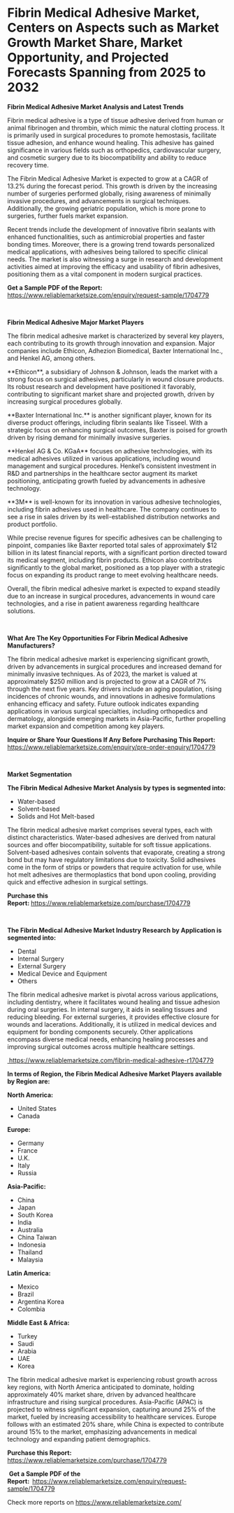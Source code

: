 <p><h1>Fibrin Medical Adhesive Market, Centers on Aspects such as Market Growth Market Share, Market Opportunity, and Projected Forecasts Spanning from 2025 to 2032</h1></p><p><strong>Fibrin Medical Adhesive Market Analysis and Latest Trends</strong></p>
<p><p>Fibrin medical adhesive is a type of tissue adhesive derived from human or animal fibrinogen and thrombin, which mimic the natural clotting process. It is primarily used in surgical procedures to promote hemostasis, facilitate tissue adhesion, and enhance wound healing. This adhesive has gained significance in various fields such as orthopedics, cardiovascular surgery, and cosmetic surgery due to its biocompatibility and ability to reduce recovery time.</p><p>The Fibrin Medical Adhesive Market is expected to grow at a CAGR of 13.2% during the forecast period. This growth is driven by the increasing number of surgeries performed globally, rising awareness of minimally invasive procedures, and advancements in surgical techniques. Additionally, the growing geriatric population, which is more prone to surgeries, further fuels market expansion.</p><p>Recent trends include the development of innovative fibrin sealants with enhanced functionalities, such as antimicrobial properties and faster bonding times. Moreover, there is a growing trend towards personalized medical applications, with adhesives being tailored to specific clinical needs. The market is also witnessing a surge in research and development activities aimed at improving the efficacy and usability of fibrin adhesives, positioning them as a vital component in modern surgical practices.</p></p>
<p><strong>Get a Sample PDF of the Report:&nbsp;</strong> <a href="https://www.reliablemarketsize.com/enquiry/request-sample/1704779?utm_campaign=3075&utm_medium=2&utm_source=Github&utm_content=ia&utm_term=27032025&utm_id=fibrin-medical-adhesive">https://www.reliablemarketsize.com/enquiry/request-sample/1704779</a></p>
<p>&nbsp;</p>
<p><strong>Fibrin Medical Adhesive Major Market Players</strong></p>
<p><p>The fibrin medical adhesive market is characterized by several key players, each contributing to its growth through innovation and expansion. Major companies include Ethicon, Adhezion Biomedical, Baxter International Inc., and Henkel AG, among others.</p><p>**Ethicon**, a subsidiary of Johnson & Johnson, leads the market with a strong focus on surgical adhesives, particularly in wound closure products. Its robust research and development have positioned it favorably, contributing to significant market share and projected growth, driven by increasing surgical procedures globally.</p><p>**Baxter International Inc.** is another significant player, known for its diverse product offerings, including fibrin sealants like Tisseel. With a strategic focus on enhancing surgical outcomes, Baxter is poised for growth driven by rising demand for minimally invasive surgeries.</p><p>**Henkel AG & Co. KGaA** focuses on adhesive technologies, with its medical adhesives utilized in various applications, including wound management and surgical procedures. Henkel’s consistent investment in R&D and partnerships in the healthcare sector augment its market positioning, anticipating growth fueled by advancements in adhesive technology.</p><p>**3M** is well-known for its innovation in various adhesive technologies, including fibrin adhesives used in healthcare. The company continues to see a rise in sales driven by its well-established distribution networks and product portfolio.</p><p>While precise revenue figures for specific adhesives can be challenging to pinpoint, companies like Baxter reported total sales of approximately $12 billion in its latest financial reports, with a significant portion directed toward its medical segment, including fibrin products. Ethicon also contributes significantly to the global market, positioned as a top player with a strategic focus on expanding its product range to meet evolving healthcare needs.</p><p>Overall, the fibrin medical adhesive market is expected to expand steadily due to an increase in surgical procedures, advancements in wound care technologies, and a rise in patient awareness regarding healthcare solutions.</p></p>
<p>&nbsp;</p>
<p><strong>What Are The Key Opportunities For Fibrin Medical Adhesive Manufacturers?</strong></p>
<p><p>The fibrin medical adhesive market is experiencing significant growth, driven by advancements in surgical procedures and increased demand for minimally invasive techniques. As of 2023, the market is valued at approximately $250 million and is projected to grow at a CAGR of 7% through the next five years. Key drivers include an aging population, rising incidences of chronic wounds, and innovations in adhesive formulations enhancing efficacy and safety. Future outlook indicates expanding applications in various surgical specialties, including orthopedics and dermatology, alongside emerging markets in Asia-Pacific, further propelling market expansion and competition among key players.</p></p>
<p><strong>Inquire or Share Your Questions If Any Before Purchasing This Report:</strong> <a href="https://www.reliablemarketsize.com/enquiry/pre-order-enquiry/1704779?utm_campaign=3075&utm_medium=2&utm_source=Github&utm_content=ia&utm_term=27032025&utm_id=fibrin-medical-adhesive">https://www.reliablemarketsize.com/enquiry/pre-order-enquiry/1704779</a></p>
<p>&nbsp;</p>
<p><strong>Market Segmentation</strong></p>
<p><strong>The Fibrin Medical Adhesive Market Analysis by types is segmented into:</strong></p>
<p><ul><li>Water-based</li><li>Solvent-based</li><li>Solids and Hot Melt-based</li></ul></p>
<p><p>The fibrin medical adhesive market comprises several types, each with distinct characteristics. Water-based adhesives are derived from natural sources and offer biocompatibility, suitable for soft tissue applications. Solvent-based adhesives contain solvents that evaporate, creating a strong bond but may have regulatory limitations due to toxicity. Solid adhesives come in the form of strips or powders that require activation for use, while hot melt adhesives are thermoplastics that bond upon cooling, providing quick and effective adhesion in surgical settings.</p></p>
<p><strong>Purchase this Report:&nbsp;</strong><a href="https://www.reliablemarketsize.com/purchase/1704779?utm_campaign=3075&utm_medium=2&utm_source=Github&utm_content=ia&utm_term=27032025&utm_id=fibrin-medical-adhesive">https://www.reliablemarketsize.com/purchase/1704779</a></p>
<p>&nbsp;</p>
<p><strong>The Fibrin Medical Adhesive Market Industry Research by Application is segmented into:</strong></p>
<p><ul><li>Dental</li><li>Internal Surgery</li><li>External Surgery</li><li>Medical Device and Equipment</li><li>Others</li></ul></p>
<p><p>The fibrin medical adhesive market is pivotal across various applications, including dentistry, where it facilitates wound healing and tissue adhesion during oral surgeries. In internal surgery, it aids in sealing tissues and reducing bleeding. For external surgeries, it provides effective closure for wounds and lacerations. Additionally, it is utilized in medical devices and equipment for bonding components securely. Other applications encompass diverse medical needs, enhancing healing processes and improving surgical outcomes across multiple healthcare settings.</p></p>
<p><a href="https://www.reliablemarketsize.com/fibrin-medical-adhesive-r1704779?utm_campaign=3075&utm_medium=2&utm_source=Github&utm_content=ia&utm_term=27032025&utm_id=fibrin-medical-adhesive">&nbsp;https://www.reliablemarketsize.com/fibrin-medical-adhesive-r1704779</a></p>
<p><strong>In terms of Region, the Fibrin Medical Adhesive Market Players available by Region are:</strong></p>
<p>
    <p> <strong> North America: </strong>
        <ul>
            <li>United States</li>
            <li>Canada</li>
        </ul>
        </p> 
    <p> <strong> Europe: </strong>
        <ul>
            <li>Germany</li>
            <li>France</li>
            <li>U.K.</li>
            <li>Italy</li>
            <li>Russia</li>
        </ul>
        </p> 
    <p> <strong> Asia-Pacific: </strong>
        <ul>
            <li>China</li>
            <li>Japan</li>
            <li>South Korea</li>
            <li>India</li>
            <li>Australia</li>
            <li>China Taiwan</li>
            <li>Indonesia</li>
            <li>Thailand</li>
            <li>Malaysia</li>
        </ul>
        </p> 
    <p> <strong> Latin America: </strong>
        <ul>
            <li>Mexico</li>
            <li>Brazil</li>
            <li>Argentina Korea</li>
            <li>Colombia</li>
        </ul>
        </p> 
    <p> <strong> Middle East & Africa: </strong>
        <ul>
            <li>Turkey</li>
            <li>Saudi</li>
            <li>Arabia</li>
            <li>UAE</li>
            <li>Korea</li>
        </ul>
    </p>
    </p>
<p><p>The fibrin medical adhesive market is experiencing robust growth across key regions, with North America anticipated to dominate, holding approximately 40% market share, driven by advanced healthcare infrastructure and rising surgical procedures. Asia-Pacific (APAC) is projected to witness significant expansion, capturing around 25% of the market, fueled by increasing accessibility to healthcare services. Europe follows with an estimated 20% share, while China is expected to contribute around 15% to the market, emphasizing advancements in medical technology and expanding patient demographics.</p></p>
<p><strong>Purchase this Report: </strong><a href="https://www.reliablemarketsize.com/purchase/1704779?utm_campaign=3075&utm_medium=2&utm_source=Github&utm_content=ia&utm_term=27032025&utm_id=fibrin-medical-adhesive">https://www.reliablemarketsize.com/purchase/1704779</a></p>
<p>&nbsp;<strong>Get a Sample PDF of the Report:&nbsp;&nbsp;</strong><a href="https://www.reliablemarketsize.com/enquiry/request-sample/1704779?utm_campaign=3075&utm_medium=2&utm_source=Github&utm_content=ia&utm_term=27032025&utm_id=fibrin-medical-adhesive">https://www.reliablemarketsize.com/enquiry/request-sample/1704779</a></p>
<p><strong></strong></p>
<p>Check more reports on <a href="https://www.reliablemarketsize.com/?utm_campaign=3075&utm_medium=2&utm_source=Github&utm_content=ia&utm_term=27032025&utm_id=fibrin-medical-adhesive">https://www.reliablemarketsize.com/</a></p>